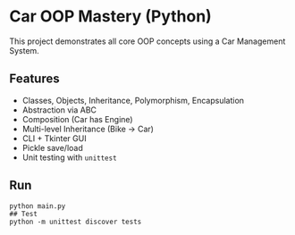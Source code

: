 # Car OOP Mastery (Python)

This project demonstrates all core OOP concepts using a Car Management System.

## Features
- Classes, Objects, Inheritance, Polymorphism, Encapsulation
- Abstraction via ABC
- Composition (Car has Engine)
- Multi-level Inheritance (Bike → Car)
- CLI + Tkinter GUI
- Pickle save/load
- Unit testing with `unittest`

## Run
```
python main.py
## Test
python -m unittest discover tests